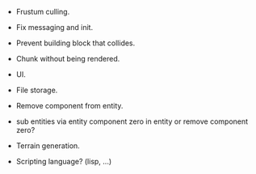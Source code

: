 
- Frustum culling.

- Fix messaging and init.

- Prevent building block that collides.

- Chunk without being rendered.

- UI.

- File storage.

- Remove component from entity.

- sub entities via entity component zero in entity or remove component zero?

- Terrain generation.

- Scripting language? (lisp, ...)
